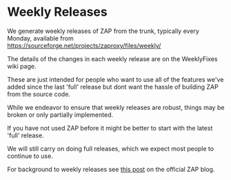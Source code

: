 # Weekly Releases

We generate weekly releases of ZAP from the trunk, typically every Monday, available from https://sourceforge.net/projects/zaproxy/files/weekly/

The details of the changes in each weekly release are on the WeeklyFixes wiki page.

These are just intended for people who want to use all of the features we've added since the last 'full' release but dont want the hassle of building ZAP from the source code.

While we endeavor to ensure that weekly releases are robust, things may be broken or only partially implemented.

If you have not used ZAP before it might be better to start with the latest 'full' release.

We will still carry on doing full releases, which we expect most people to continue to use.

For background to weekly releases see [this post](http://zaproxy.blogspot.com/2012/10/zap-weekly-releases.html) on the official ZAP blog.